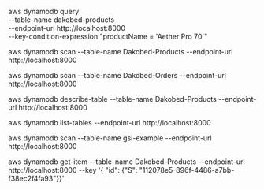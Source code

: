aws dynamodb query \
    --table-name dakobed-products \
    --endpoint-url http://localhost:8000 \
    --key-condition-expression "productName = 'Aether Pro 70'"

aws dynamodb scan --table-name Dakobed-Products --endpoint-url http://localhost:8000

aws dynamodb scan --table-name Dakobed-Orders --endpoint-url http://localhost:8000

aws dynamodb describe-table --table-name Dakobed-Products --endpoint-url http://localhost:8000

aws dynamodb list-tables --endpoint-url http://localhost:8000

aws dynamodb scan --table-name gsi-example --endpoint-url http://localhost:8000

aws dynamodb get-item --table-name Dakobed-Products --endpoint-url http://localhost:8000 --key '{ "id": {"S": "112078e5-896f-4486-a7bb-f38ec2f4fa93"}}' 
